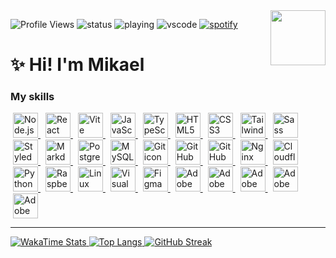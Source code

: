 <img align="right" height="88px" src="https://github.com/user-attachments/assets/2e4c593f-5dee-4584-b04e-95c886dda9ce">

![Profile Views](https://komarev.com/ghpvc/?username=kaillr)
![status](https://api.statusbadges.me/badge/status/307946781373759488?simple=true)
![playing](https://api.statusbadges.me/badge/playing/307946781373759488)
![vscode](https://api.statusbadges.me/badge/vscode/307946781373759488)
[![spotify](https://api.statusbadges.me/badge/spotify/307946781373759488)](https://api.statusbadges.me/openspotify/307946781373759488)

# ✨ Hi! I'm Mikael

### My skills
<a href="https://nodejs.org/" title="Node.js" style="margin: 4px;">
  <picture>
    <source media="(prefers-color-scheme: dark)" srcset="https://go-skill-icons.vercel.app/api/icons?i=nodejs&theme=dark">
    <source media="(prefers-color-scheme: light)" srcset="https://go-skill-icons.vercel.app/api/icons?i=nodejs&theme=light">
    <img src="https://go-skill-icons.vercel.app/api/icons?i=nodejs&theme=light" alt="Node.js icon" height="40">
  </picture>
</a>
<a href="https://react.dev/" title="React" style="margin: 4px;">
  <picture>
    <source media="(prefers-color-scheme: dark)" srcset="https://go-skill-icons.vercel.app/api/icons?i=react&theme=dark">
    <source media="(prefers-color-scheme: light)" srcset="https://go-skill-icons.vercel.app/api/icons?i=react&theme=light">
    <img src="https://go-skill-icons.vercel.app/api/icons?i=react&theme=light" alt="React icon" height="40">
  </picture>
</a>
<a href="https://vitejs.dev/" title="Vite" style="margin: 4px;">
  <picture>
    <source media="(prefers-color-scheme: dark)" srcset="https://go-skill-icons.vercel.app/api/icons?i=vite&theme=dark">
    <source media="(prefers-color-scheme: light)" srcset="https://go-skill-icons.vercel.app/api/icons?i=vite&theme=light">
    <img src="https://go-skill-icons.vercel.app/api/icons?i=vite&theme=light" alt="Vite icon" height="40">
  </picture>
</a>
<a href="https://developer.mozilla.org/en-US/docs/Web/JavaScript" title="JavaScript" style="margin: 4px;">
  <picture>
    <source media="(prefers-color-scheme: dark)" srcset="https://go-skill-icons.vercel.app/api/icons?i=js&theme=dark">
    <source media="(prefers-color-scheme: light)" srcset="https://go-skill-icons.vercel.app/api/icons?i=js&theme=light">
    <img src="https://go-skill-icons.vercel.app/api/icons?i=js&theme=light" alt="JavaScript icon" height="40">
  </picture>
</a>
<a href="https://www.typescriptlang.org/" title="TypeScript" style="margin: 4px;">
  <picture>
    <source media="(prefers-color-scheme: dark)" srcset="https://go-skill-icons.vercel.app/api/icons?i=ts&theme=dark">
    <source media="(prefers-color-scheme: light)" srcset="https://go-skill-icons.vercel.app/api/icons?i=ts&theme=light">
    <img src="https://go-skill-icons.vercel.app/api/icons?i=ts&theme=light" alt="TypeScript icon" height="40">
  </picture>
</a>
<a href="https://developer.mozilla.org/en-US/docs/Web/HTML" title="HTML5" style="margin: 4px;">
  <picture>
    <source media="(prefers-color-scheme: dark)" srcset="https://go-skill-icons.vercel.app/api/icons?i=html&theme=dark">
    <source media="(prefers-color-scheme: light)" srcset="https://go-skill-icons.vercel.app/api/icons?i=html&theme=light">
    <img src="https://go-skill-icons.vercel.app/api/icons?i=html&theme=light" alt="HTML5 icon" height="40">
  </picture>
</a>
<a href="https://developer.mozilla.org/en-US/docs/Web/CSS" title="CSS3" style="margin: 4px;">
  <picture>
    <source media="(prefers-color-scheme: dark)" srcset="https://go-skill-icons.vercel.app/api/icons?i=css&theme=dark">
    <source media="(prefers-color-scheme: light)" srcset="https://go-skill-icons.vercel.app/api/icons?i=css&theme=light">
    <img src="https://go-skill-icons.vercel.app/api/icons?i=css&theme=light" alt="CSS3 icon" height="40">
  </picture>
</a>
<a href="https://tailwindcss.com/" title="Tailwind CSS" style="margin: 4px;">
  <picture>
    <source media="(prefers-color-scheme: dark)" srcset="https://go-skill-icons.vercel.app/api/icons?i=tailwind&theme=dark">
    <source media="(prefers-color-scheme: light)" srcset="https://go-skill-icons.vercel.app/api/icons?i=tailwind&theme=light">
    <img src="https://go-skill-icons.vercel.app/api/icons?i=tailwind&theme=light" alt="Tailwind CSS icon" height="40">
  </picture>
</a>
<a href="https://sass-lang.com/" title="Sass" style="margin: 4px;">
  <picture>
    <source media="(prefers-color-scheme: dark)" srcset="https://go-skill-icons.vercel.app/api/icons?i=sass&theme=dark">
    <source media="(prefers-color-scheme: light)" srcset="https://go-skill-icons.vercel.app/api/icons?i=sass&theme=light">
    <img src="https://go-skill-icons.vercel.app/api/icons?i=sass&theme=light" alt="Sass icon" height="40">
  </picture>
</a>
<a href="https://styled-components.com/" title="Styled Components" style="margin: 4px;">
  <picture>
    <source media="(prefers-color-scheme: dark)" srcset="https://go-skill-icons.vercel.app/api/icons?i=styledcomponents&theme=dark">
    <source media="(prefers-color-scheme: light)" srcset="https://go-skill-icons.vercel.app/api/icons?i=styledcomponents&theme=light">
    <img src="https://go-skill-icons.vercel.app/api/icons?i=styledcomponents&theme=light" alt="Styled Components icon" height="40">
  </picture>
</a>
<a href="https://www.markdownguide.org/" title="Markdown" style="margin: 4px;">
  <picture>
    <source media="(prefers-color-scheme: dark)" srcset="https://go-skill-icons.vercel.app/api/icons?i=md&theme=dark">
    <source media="(prefers-color-scheme: light)" srcset="https://go-skill-icons.vercel.app/api/icons?i=md&theme=light">
    <img src="https://go-skill-icons.vercel.app/api/icons?i=md&theme=light" alt="Markdown icon" height="40">
  </picture>
</a>
<a href="https://www.postgresql.org/" title="PostgreSQL" style="margin: 4px;">
  <picture>
    <source media="(prefers-color-scheme: dark)" srcset="https://go-skill-icons.vercel.app/api/icons?i=postgres&theme=dark">
    <source media="(prefers-color-scheme: light)" srcset="https://go-skill-icons.vercel.app/api/icons?i=postgres&theme=light">
    <img src="https://go-skill-icons.vercel.app/api/icons?i=postgres&theme=light" alt="PostgreSQL icon" height="40">
  </picture>
</a>
<a href="https://www.mysql.com/" title="MySQL" style="margin: 4px;">
  <picture>
    <source media="(prefers-color-scheme: dark)" srcset="https://go-skill-icons.vercel.app/api/icons?i=mysql&theme=dark">
    <source media="(prefers-color-scheme: light)" srcset="https://go-skill-icons.vercel.app/api/icons?i=mysql&theme=light">
    <img src="https://go-skill-icons.vercel.app/api/icons?i=mysql&theme=light" alt="MySQL icon" height="40">
  </picture>
</a>
<a href="https://git-scm.com/" title="Git" style="margin: 4px;">
  <picture>
    <source media="(prefers-color-scheme: dark)" srcset="https://go-skill-icons.vercel.app/api/icons?i=git&theme=dark">
    <source media="(prefers-color-scheme: light)" srcset="https://go-skill-icons.vercel.app/api/icons?i=git&theme=light">
    <img src="https://go-skill-icons.vercel.app/api/icons?i=git&theme=light" alt="Git icon" height="40">
  </picture>
</a>
<a href="https://github.com/" title="GitHub" style="margin: 4px;">
  <picture>
    <source media="(prefers-color-scheme: dark)" srcset="https://go-skill-icons.vercel.app/api/icons?i=github&theme=dark">
    <source media="(prefers-color-scheme: light)" srcset="https://go-skill-icons.vercel.app/api/icons?i=github&theme=light">
    <img src="https://go-skill-icons.vercel.app/api/icons?i=github&theme=light" alt="GitHub icon" height="40">
  </picture>
</a>
<a href="https://github.com/features/actions" title="GitHub Actions" style="margin: 4px;">
  <picture>
    <source media="(prefers-color-scheme: dark)" srcset="https://go-skill-icons.vercel.app/api/icons?i=githubactions&theme=dark">
    <source media="(prefers-color-scheme: light)" srcset="https://go-skill-icons.vercel.app/api/icons?i=githubactions&theme=light">
    <img src="https://go-skill-icons.vercel.app/api/icons?i=githubactions&theme=light" alt="GitHub Actions icon" height="40">
  </picture>
</a>
<a href="https://www.nginx.com/" title="Nginx" style="margin: 4px;">
  <picture>
    <source media="(prefers-color-scheme: dark)" srcset="https://go-skill-icons.vercel.app/api/icons?i=nginx&theme=dark">
    <source media="(prefers-color-scheme: light)" srcset="https://go-skill-icons.vercel.app/api/icons?i=nginx&theme=light">
    <img src="https://go-skill-icons.vercel.app/api/icons?i=nginx&theme=light" alt="Nginx icon" height="40">
  </picture>
</a>
<a href="https://www.cloudflare.com/" title="Cloudflare" style="margin: 4px;">
  <picture>
    <source media="(prefers-color-scheme: dark)" srcset="https://go-skill-icons.vercel.app/api/icons?i=cloudflare&theme=dark">
    <source media="(prefers-color-scheme: light)" srcset="https://go-skill-icons.vercel.app/api/icons?i=cloudflare&theme=light">
    <img src="https://go-skill-icons.vercel.app/api/icons?i=cloudflare&theme=light" alt="Cloudflare icon" height="40">
  </picture>
</a>
<a href="https://www.python.org/" title="Python" style="margin: 4px;">
  <picture>
    <source media="(prefers-color-scheme: dark)" srcset="https://go-skill-icons.vercel.app/api/icons?i=py&theme=dark">
    <source media="(prefers-color-scheme: light)" srcset="https://go-skill-icons.vercel.app/api/icons?i=py&theme=light">
    <img src="https://go-skill-icons.vercel.app/api/icons?i=py&theme=light" alt="Python icon" height="40">
  </picture>
</a>
<a href="https://www.raspberrypi.org/" title="Raspberry Pi" style="margin: 4px;">
  <picture>
    <source media="(prefers-color-scheme: dark)" srcset="https://go-skill-icons.vercel.app/api/icons?i=raspberrypi&theme=dark">
    <source media="(prefers-color-scheme: light)" srcset="https://go-skill-icons.vercel.app/api/icons?i=raspberrypi&theme=light">
    <img src="https://go-skill-icons.vercel.app/api/icons?i=raspberrypi&theme=light" alt="Raspberry Pi icon" height="40">
  </picture>
</a>
<a href="https://www.linux.org/" title="Linux" style="margin: 4px;">
  <picture>
    <source media="(prefers-color-scheme: dark)" srcset="https://go-skill-icons.vercel.app/api/icons?i=linux&theme=dark">
    <source media="(prefers-color-scheme: light)" srcset="https://go-skill-icons.vercel.app/api/icons?i=linux&theme=light">
    <img src="https://go-skill-icons.vercel.app/api/icons?i=linux&theme=light" alt="Linux icon" height="40">
  </picture>
</a>
<a href="https://code.visualstudio.com/" title="Visual Studio Code" style="margin: 4px;">
  <picture>
    <source media="(prefers-color-scheme: dark)" srcset="https://go-skill-icons.vercel.app/api/icons?i=vscode&theme=dark">
    <source media="(prefers-color-scheme: light)" srcset="https://go-skill-icons.vercel.app/api/icons?i=vscode&theme=light">
    <img src="https://go-skill-icons.vercel.app/api/icons?i=vscode&theme=light" alt="Visual Studio Code icon" height="40">
  </picture>
</a>
<a href="https://www.figma.com/" title="Figma" style="margin: 4px;">
  <picture>
    <source media="(prefers-color-scheme: dark)" srcset="https://go-skill-icons.vercel.app/api/icons?i=figma&theme=dark">
    <source media="(prefers-color-scheme: light)" srcset="https://go-skill-icons.vercel.app/api/icons?i=figma&theme=light">
    <img src="https://go-skill-icons.vercel.app/api/icons?i=figma&theme=light" alt="Figma icon" height="40">
  </picture>
</a>
<a href="https://www.adobe.com/products/photoshop.html" title="Adobe Photoshop" style="margin: 4px;">
  <picture>
    <source media="(prefers-color-scheme: dark)" srcset="https://go-skill-icons.vercel.app/api/icons?i=ps&theme=dark">
    <source media="(prefers-color-scheme: light)" srcset="https://go-skill-icons.vercel.app/api/icons?i=ps&theme=light">
    <img src="https://go-skill-icons.vercel.app/api/icons?i=ps&theme=light" alt="Adobe Photoshop icon" height="40">
  </picture>
</a>
<a href="https://www.adobe.com/products/illustrator.html" title="Adobe Illustrator" style="margin: 4px;">
  <picture>
    <source media="(prefers-color-scheme: dark)" srcset="https://go-skill-icons.vercel.app/api/icons?i=ai&theme=dark">
    <source media="(prefers-color-scheme: light)" srcset="https://go-skill-icons.vercel.app/api/icons?i=ai&theme=light">
    <img src="https://go-skill-icons.vercel.app/api/icons?i=ai&theme=light" alt="Adobe Illustrator icon" height="40">
  </picture>
</a>
<a href="https://www.adobe.com/products/premiere.html" title="Adobe Premiere Pro" style="margin: 4px;">
  <picture>
    <source media="(prefers-color-scheme: dark)" srcset="https://go-skill-icons.vercel.app/api/icons?i=pr&theme=dark">
    <source media="(prefers-color-scheme: light)" srcset="https://go-skill-icons.vercel.app/api/icons?i=pr&theme=light">
    <img src="https://go-skill-icons.vercel.app/api/icons?i=pr&theme=light" alt="Adobe Premiere Pro icon" height="40">
  </picture>
</a>
<a href="https://www.adobe.com/products/aftereffects.html" title="Adobe After Effects" style="margin: 4px;">
  <picture>
    <source media="(prefers-color-scheme: dark)" srcset="https://go-skill-icons.vercel.app/api/icons?i=ae&theme=dark">
    <source media="(prefers-color-scheme: light)" srcset="https://go-skill-icons.vercel.app/api/icons?i=ae&theme=light">
    <img src="https://go-skill-icons.vercel.app/api/icons?i=ae&theme=light" alt="Adobe After Effects icon" height="40">
  </picture>
</a>
<a href="https://www.adobe.com/products/xd.html" title="Adobe XD" style="margin: 4px;">
  <picture>
    <source media="(prefers-color-scheme: dark)" srcset="https://go-skill-icons.vercel.app/api/icons?i=xd&theme=dark">
    <source media="(prefers-color-scheme: light)" srcset="https://go-skill-icons.vercel.app/api/icons?i=xd&theme=light">
    <img src="https://go-skill-icons.vercel.app/api/icons?i=xd&theme=light" alt="Adobe XD icon" height="40">
  </picture>
</a>

---

<a href="https://wakatime.com/@Kailler">
    <picture>
        <source media="(prefers-color-scheme: dark)" srcset="https://github-readme-stats.vercel.app/api/wakatime?username=Kailler&theme=dark">
        <source media="(prefers-color-scheme: light)" srcset="https://github-readme-stats.vercel.app/api/wakatime?username=Kailler&theme=light">
        <img alt="WakaTime Stats">
    </picture>
</a>

<a href="https://github-readme-stats.vercel.app/api/top-langs/?username=kaillr&layout=compact&theme=dark">
    <picture>
        <source media="(prefers-color-scheme: dark)" srcset="https://github-readme-stats.vercel.app/api/top-langs/?username=kaillr&layout=compact&theme=dark">
        <source media="(prefers-color-scheme: light)" srcset="https://github-readme-stats.vercel.app/api/top-langs/?username=kaillr&layout=compact&theme=light">
        <img alt="Top Langs">
    </picture>
</a>

<a href="https://git.io/streak-stats">
    <picture>
        <source media="(prefers-color-scheme: dark)" srcset="https://streak-stats.demolab.com/?user=kaillr&theme=dark">
        <source media="(prefers-color-scheme: light)" srcset="https://streak-stats.demolab.com/?user=kaillr&theme=light">
        <img alt="GitHub Streak">
    </picture>
</a>
